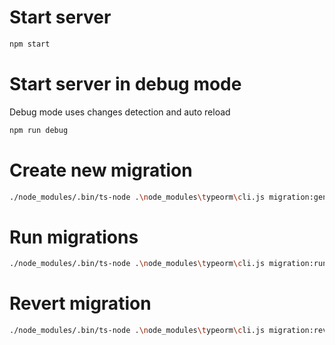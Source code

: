 # Start server
```bash
npm start
```

# Start server in debug mode
Debug mode uses changes detection and auto reload
```bash
npm run debug
```

# Create new migration
```bash
./node_modules/.bin/ts-node .\node_modules\typeorm\cli.js migration:generate -n <migration-name>
```

# Run migrations
```bash
./node_modules/.bin/ts-node .\node_modules\typeorm\cli.js migration:run
```

# Revert migration
```bash
./node_modules/.bin/ts-node .\node_modules\typeorm\cli.js migration:revert
```